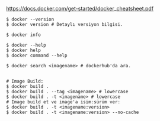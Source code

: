 https://docs.docker.com/get-started/docker_cheatsheet.pdf

    $ docker --version
    $ docker version # Detaylı versiyon bilgisi.

    $ docker info

    $ docker --help
    $ docker help
    $ docker command --help

    $ docker search <imagename> # dockerhub'da ara.


    # Image Build:
    $ docker build .
    $ docker build . --tag <imagename> # lowercase
    $ docker build . -t <imagename> # lowercase
    # Image build et ve image'a isim:sürüm ver:
    $ docker build . -t <imagename:version>
    $ docker build . -t <imagename:version> --no-cache